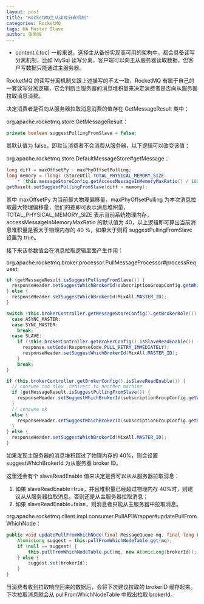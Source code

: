 ```yaml
---
layout: post
title: "RocketMQ主从读写分离机制"
categories: RocketMQ
tags: HA Master Slave 
author: 张乘辉
---
```


* content
{:toc}
一般来说，选择主从备份实现高可用的架构中，都会具备读写分离机制，比如 MySql 读写分离，客户端可以向主从服务器读取数据，但客户写数据只能通过主服务器。

RocketMQ 的读写分离机制又跟上述描写的不太一致，RocketMQ 有属于自己的一套读写分离逻辑，它会判断主服务器的消息堆积量来决定消费者是否向从服务器拉取消息消费。









决定消费者是否向从服务器拉取消息消费的值存在 GetMessageResult 类中：

org.apache.rocketmq.store.GetMessageResult：

```java
private boolean suggestPullingFromSlave = false;
```

其默认值为 false，即默认消费者不会消费从服务器，以下逻辑可以改变该值：

org.apache.rocketmq.store.DefaultMessageStore#getMessage：

```java
long diff = maxOffsetPy - maxPhyOffsetPulling;
long memory = (long) (StoreUtil.TOTAL_PHYSICAL_MEMORY_SIZE
    * (this.messageStoreConfig.getAccessMessageInMemoryMaxRatio() / 100.0));
getResult.setSuggestPullingFromSlave(diff > memory);
```

其中 maxOffsetPy 为当前最大物理偏移量，maxPhyOffsetPulling 为本次消息拉取最大物理偏移量，他们的差即可表示消息堆积量，TOTAL_PHYSICAL_MEMORY_SIZE 表示当前系统物理内存，accessMessageInMemoryMaxRatio 的默认值为 40，以上逻辑即可算出当前消息堆积量是否大于物理内存的 40 %，如果大于则将 suggestPullingFromSlave 设置为 true。

接下来该参数值会在消息拉取逻辑里面产生作用：

org.apache.rocketmq.broker.processor.PullMessageProcessor#processRequest:

```java
if (getMessageResult.isSuggestPullingFromSlave()) {
  responseHeader.setSuggestWhichBrokerId(subscriptionGroupConfig.getWhichBrokerWhenConsumeSlowly());
} else {
  responseHeader.setSuggestWhichBrokerId(MixAll.MASTER_ID);
}

switch (this.brokerController.getMessageStoreConfig().getBrokerRole()) {
  case ASYNC_MASTER:
  case SYNC_MASTER:
    break;
  case SLAVE:
    if (!this.brokerController.getBrokerConfig().isSlaveReadEnable()) {
      response.setCode(ResponseCode.PULL_RETRY_IMMEDIATELY);
      responseHeader.setSuggestWhichBrokerId(MixAll.MASTER_ID);
    }
    break;
}

if (this.brokerController.getBrokerConfig().isSlaveReadEnable()) {
  // consume too slow ,redirect to another machine
  if (getMessageResult.isSuggestPullingFromSlave()) {
    responseHeader.setSuggestWhichBrokerId(subscriptionGroupConfig.getWhichBrokerWhenConsumeSlowly());
  }
  // consume ok
  else {
    responseHeader.setSuggestWhichBrokerId(subscriptionGroupConfig.getBrokerId());
  }
} else {
  responseHeader.setSuggestWhichBrokerId(MixAll.MASTER_ID);
}
```

如果发现主服务器的消息堆积超过了物理内存的 40%，则会设置 suggestWhichBrokerId 为从服务器 broker ID。

这里还会有个 slaveReadEnable 值来决定是否可以从从服务器拉取消息：

1. 如果 slaveReadEnable=true，并且堆积量已经超过物理内存 40%时，则建议从从服务器拉取消息，否则还是从主服务器拉取消息；
2. 如果 slaveReadEnable=false，则消息者只能从主服务器中拉取消息。



org.apache.rocketmq.client.impl.consumer.PullAPIWrapper#updatePullFromWhichNode：

```java
public void updatePullFromWhichNode(final MessageQueue mq, final long brokerId) {
    AtomicLong suggest = this.pullFromWhichNodeTable.get(mq);
    if (null == suggest) {
        this.pullFromWhichNodeTable.put(mq, new AtomicLong(brokerId));
    } else {
        suggest.set(brokerId);
    }
}
```

当消费者收到拉取响应回来的数据后，会将下次建议拉取的 brokerID 缓存起来。下次拉取消息就会从 pullFromWhichNodeTable 中取出拉取 brokerId。





